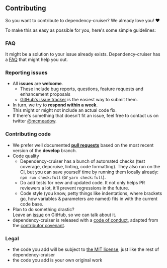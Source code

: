 ## Contributing

So you want to contribute to dependency-cruiser? We already love you! :heart:

To make this as easy as possible for you, here's some simple guidelines:

### FAQ

It might be a solution to your issue already exists. Dependency-cruiser has
a [FAQ](../doc/faq.md) that might help you out.

### Reporting issues

- All **issues** are **welcome**.
  - These include bug reports, questions, feature requests and enhancement
    proposals
  - [GitHub's issue tracker](https://github.com/sverweij/dependency-cruiser/issues)
    is the easiest way to submit them.
- In turn, we try to **respond within a week**.  
  This might or might not include an actual code fix.
- If there's something that doesn't fit an issue, feel free to contact us on
  twitter [@mcmeadow](https://twitter.com/mcmeadow).

### Contributing code

- We prefer well documented
  **[pull requests](https://help.github.com/articles/creating-a-pull-request/)**
  based on the most recent version of the **develop** branch.
- Code quality
  - Dependency-cruiser has a bunch of automated checks (test coverage, depcruise,
    linting, code formatting). They also run on the CI, but you can save yourself
    time by running them locally already: `npm run check:full` (or `yarn check:full`).
  - Do add tests for new and updated code. It not only helps PR reviewers a lot,
    it'll prevent regressions in the future.
  - Code style (you know, petty things like indentations, where brackets go,
    how variables & parameters are named) fits in with the current code base.
- Plan to do something drastic?  
  Leave an [issue](https://github.com/sverweij/dependency-cruiser/issues/new/choose)
  on GitHub, so we can talk about it.
- dependency-cruiser is released with a [code of conduct](../CODE_OF_CONDUCT.md), adapted
  from the [contributor covenant](http://contributor-covenant.org/).

### Legal

- the code you add will be subject to
  [the MIT license](../LICENSE), just like the rest of dependency-cruiser
- the code you add is your own original work
